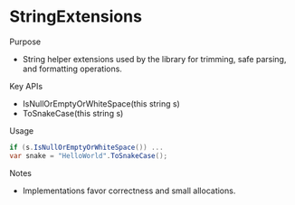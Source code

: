# StringExtensions

Purpose
- String helper extensions used by the library for trimming, safe parsing, and formatting operations.

Key APIs
- IsNullOrEmptyOrWhiteSpace(this string s)
- ToSnakeCase(this string s)

Usage
```csharp
if (s.IsNullOrEmptyOrWhiteSpace()) ...
var snake = "HelloWorld".ToSnakeCase();
```

Notes
- Implementations favor correctness and small allocations.
